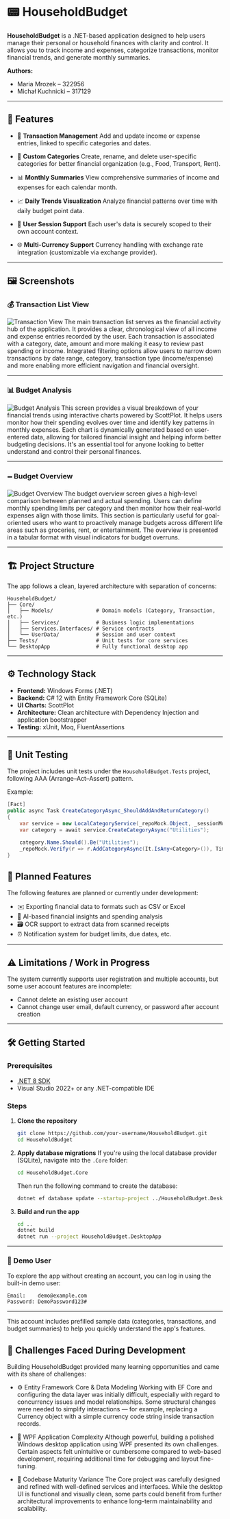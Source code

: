 # 📟 HouseholdBudget

**HouseholdBudget** is a .NET-based application designed to help users manage their personal or household finances with clarity and control. It allows you to track income and expenses, categorize transactions, monitor financial trends, and generate monthly summaries.


**Authors:**  
- Maria Mrozek – 322956  
- Michał Kuchnicki – 317129  

---

## 🚀 Features

* 💸 **Transaction Management**
  Add and update income or expense entries, linked to specific categories and dates.

* 📁 **Custom Categories**
  Create, rename, and delete user-specific categories for better financial organization (e.g., Food, Transport, Rent).

* 📊 **Monthly Summaries**
  View comprehensive summaries of income and expenses for each calendar month.

* 📈 **Daily Trends Visualization**
  Analyze financial patterns over time with daily budget point data.

* 👥 **User Session Support**
  Each user's data is securely scoped to their own account context.

* 🌐 **Multi-Currency Support**
  Currency handling with exchange rate integration (customizable via exchange provider).

---

## 🖼️ Screenshots

### 💰 Transaction List View

![Transaction View](demo-images/transactions.png)
The main transaction list serves as the financial activity hub of the application. It provides a clear, chronological view of all income and expense entries recorded by the user. Each transaction is associated with a category, date, amount and more making it easy to review past spending or income. Integrated filtering options allow users to narrow down transactions by date range, category, transaction type (income/expense) and more enabling more efficient navigation and financial oversight.

---

### 📊 Budget Analysis

![Budget Analysis](demo-images/analysis.png)
This screen provides a visual breakdown of your financial trends using interactive charts powered by ScottPlot. It helps users monitor how their spending evolves over time and identify key patterns in monthly expenses. Each chart is dynamically generated based on user-entered data, allowing for tailored financial insight and helping inform better budgeting decisions. It's an essential tool for anyone looking to better understand and control their personal finances.

---

### 🗕️ Budget Overview

![Budget Overview](demo-images/budget.png)
The budget overview screen gives a high-level comparison between planned and actual spending. Users can define monthly spending limits per category and then monitor how their real-world expenses align with those limits. This section is particularly useful for goal-oriented users who want to proactively manage budgets across different life areas such as groceries, rent, or entertainment. The overview is presented in a tabular format with visual indicators for budget overruns.

---

## 🏗️ Project Structure

The app follows a clean, layered architecture with separation of concerns:

```
HouseholdBudget/
├── Core/
│   ├── Models/              # Domain models (Category, Transaction, etc.)
│   ├── Services/            # Business logic implementations
│   ├── Services.Interfaces/ # Service contracts
│   └── UserData/            # Session and user context
├── Tests/                   # Unit tests for core services
└── DesktopApp               # Fully functional desktop app
```

---

## ⚙️ Technology Stack

* **Frontend:** Windows Forms (.NET)
* **Backend:** C# 12 with Entity Framework Core (SQLite)
* **UI Charts:** ScottPlot
* **Architecture:** Clean architecture with Dependency Injection and application bootstrapper
* **Testing:** xUnit, Moq, FluentAssertions

---

## 🧪 Unit Testing

The project includes unit tests under the `HouseholdBudget.Tests` project, following AAA (Arrange–Act–Assert) pattern.

Example:

```csharp
[Fact]
public async Task CreateCategoryAsync_ShouldAddAndReturnCategory()
{
    var service = new LocalCategoryService(_repoMock.Object, _sessionMock.Object);
    var category = await service.CreateCategoryAsync("Utilities");

    category.Name.Should().Be("Utilities");
    _repoMock.Verify(r => r.AddCategoryAsync(It.IsAny<Category>()), Times.Once);
}
```

## 📅 Planned Features

The following features are planned or currently under development:

* ✉️ Exporting financial data to formats such as CSV or Excel
* 🧠 AI-based financial insights and spending analysis
* 🗃️ OCR support to extract data from scanned receipts
* ⏰ Notification system for budget limits, due dates, etc.

---

## ⚠️ Limitations / Work in Progress

The system currently supports user registration and multiple accounts, but some user account features are incomplete:

* Cannot delete an existing user account
* Cannot change user email, default currency, or password after account creation

---

## 🛠️ Getting Started

### Prerequisites

* [.NET 8 SDK](https://dotnet.microsoft.com/en-us/download)
* Visual Studio 2022+ or any .NET-compatible IDE

### Steps

1. **Clone the repository**

   ```bash
   git clone https://github.com/your-username/HouseholdBudget.git
   cd HouseholdBudget
   ```

2. **Apply database migrations**
   If you're using the local database provider (SQLite), navigate into the `.Core` folder:

   ```bash
   cd HouseholdBudget.Core
   ```

   Then run the following command to create the database:

   ```bash
   dotnet ef database update --startup-project ../HouseholdBudget.DesktopApp
   ```

3. **Build and run the app**

   ```bash
   cd ..
   dotnet build
   dotnet run --project HouseholdBudget.DesktopApp
   ```
   
---

### 🔑 Demo User

To explore the app without creating an account, you can log in using the built-in demo user:

```txt
Email:    demo@example.com  
Password: DemoPassword123#
```

---

This account includes prefilled sample data (categories, transactions, and budget summaries) to help you quickly understand the app's features.

## 🧱 Challenges Faced During Development
Building HouseholdBudget provided many learning opportunities and came with its share of challenges:

* ⚙️ Entity Framework Core & Data Modeling
Working with EF Core and configuring the data layer was initially difficult, especially with regard to concurrency issues and model relationships. Some structural changes were needed to simplify interactions — for example, replacing a Currency object with a simple currency code string inside transaction records.

* 🧩 WPF Application Complexity
Although powerful, building a polished Windows desktop application using WPF presented its own challenges. Certain aspects felt unintuitive or cumbersome compared to web-based development, requiring additional time for debugging and layout fine-tuning.

* 🧠 Codebase Maturity Variance
The Core project was carefully designed and refined with well-defined services and interfaces. While the desktop UI is functional and visually clean, some parts could benefit from further architectural improvements to enhance long-term maintainability and scalability.
